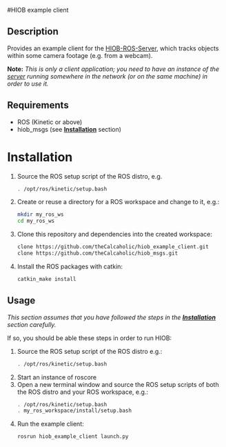 #HIOB example client

## Description

Provides an example client for the [HIOB-ROS-Server](https://github.com/theCalcaholic/hiob_ros), which tracks objects
within some camera footage (e.g. from a webcam).

__Note:__ _This is only a client application; you need to have an instance of the
[server](https://github.com/theCalcaholic/hiob_ros) running somewhere in the network (or on the same machine)
in order to use it._

## Requirements
- ROS (Kinetic or above)
- hiob_msgs (see [**Installation**](#installation) section)


# Installation

1. Source the ROS setup script of the ROS distro, e.g.
    ```sh
    . /opt/ros/kinetic/setup.bash
    ```
2. Create or reuse a directory for a ROS workspace and change to it, e.g.:
    ```sh
    mkdir my_ros_ws
    cd my_ros_ws
    ```
3. Clone this repository and dependencies into the created workspace:
    ```sh
    clone https://github.com/theCalcaholic/hiob_example_client.git
    clone https://github.com/theCalcaholic/hiob_msgs.git
    ```
4. Install the ROS packages with catkin:
    ```sh
    catkin_make install
    ```

## Usage

_This section assumes that you have followed the steps in the [**Installation**](#installation) section carefully._

If so, you should be able these steps in order to run HIOB:

1. Source the ROS setup script of the ROS distro e.g.:
    ```sh
    . /opt/ros/kinetic/setup.bash
    ```
2. Start an instance of roscore
3. Open a new terminal window and source the ROS setup scripts of both the ROS distro and your ROS workspace, e.g.:
    ```sh
    . /opt/ros/kinetic/setup.bash
    . my_ros_workspace/install/setup.bash
    ```
4. Run the example client:
    ```sh
    rosrun hiob_example_client launch.py
    ```
